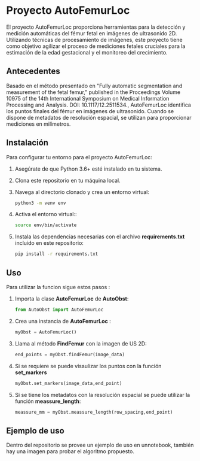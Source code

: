 # Proyecto AutoFemurLoc

El proyecto AutoFemurLoc proporciona herramientas para la detección y medición automáticas del fémur fetal en imágenes de ultrasonido 2D. Utilizando técnicas de procesamiento de imágenes, este proyecto tiene como objetivo agilizar el proceso de mediciones fetales cruciales para la estimación de la edad gestacional y el monitoreo del crecimiento.

## Antecedentes

Basado en el método presentado en "Fully automatic segmentation and measurement of the fetal femur," published in the Proceedings 
Volume 10975 of the 14th International Symposium on Medical Information Processing and Analysis. 
DOI: 10.1117/12.2511534., AutoFemurLoc identifica los puntos finales del fémur en imágenes de ultrasonido. Cuando se dispone de metadatos de resolución espacial, se utilizan para proporcionar mediciones en milímetros.

## Instalación

Para configurar tu entorno para el proyecto AutoFemurLoc:

1. Asegúrate de que Python 3.6+ esté instalado en tu sistema.
2. Clona este repositorio en tu máquina local.
3. Navega al directorio clonado y crea un entorno virtual:

   ```bash
   python3 -m venv env

4. Activa el entorno virtual::

   ```bash
   source env/bin/activate

4. Instala las dependencias necesarias con el archivo **requirements.txt** incluido en este repositorio:

   ```bash
   pip install -r requirements.txt

## Uso

 Para utilizar la funcion sigue estos pasos :

 1. Importa la clase **AutoFemurLoc** de **AutoObst**:

    ```python
    from AutoObst import AutoFemurLoc

 2. Crea una instancia de **AutoFemurLoc** :

    ```python
    myObst = AutoFemurLoc()

 3. Llama al método **FindFemur** con la imagen de US 2D:
    
    ```python
    end_points = myObst.findFemur(image_data)

 4. Si se requiere se puede visaulizar los puntos con la función **set_markers**

    ```python
    myObst.set_markers(image_data,end_point)

 5. Si se tiene los metadatos con la resolución espacial se puede utilizar la función **meassure_length**:

    ```python
    meassure_mm = myObst.meassure_length(row_spacing,end_point)


## Ejemplo de uso 

Dentro del repositorio se provee un ejemplo de uso en unnotebook, también hay una imagen para probar el algoritmo propuesto. 
